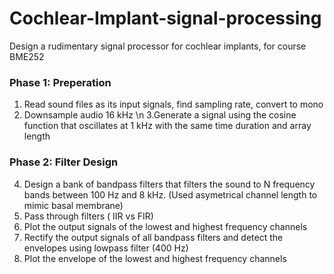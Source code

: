 # Cochlear-Implant-signal-processing
Design a rudimentary signal processor for cochlear implants, for course BME252 


### Phase 1: Preperation
1. Read sound files as its input signals, find sampling rate, convert to mono
2. Downsample audio 16 kHz \n
3.Generate a signal using the cosine function that oscillates at 1 kHz with 
the same time duration and array length

### Phase 2: Filter Design
4. Design a bank of bandpass filters that filters the sound to N frequency bands between 100 Hz and 8 kHz.
   (Used asymetrical channel length to mimic basal membrane)
5. Pass through filters ( IIR vs FIR)
6. Plot the output signals of the lowest and highest frequency channels
7. Rectify the output signals of all bandpass filters and detect the envelopes using lowpass filter (400 Hz)
8. Plot the envelope of the lowest and highest frequency channels


